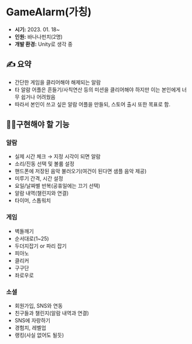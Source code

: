 # GameAlarm(가칭)
- **시기:** 2023. 01. 18~
- **인원:** 바나나펀치(2명)
- **개발 환경:** Unity로 생각 중

## ✍️ 요약
- 간단한 게임을 클리어해야 해제되는 알람
- 타 알람 어플은 흔들기/사칙연산 등의 미션을 클리어해야 하지만 이는 본인에게 너무 쉽거나 어려웠음
- 따라서 본인이 쓰고 싶은 알람 어플을 만들되, 스토어 출시 또한 목표로 함.

## 👩‍💻구현해야 할 기능
### 알람
- 실제 시간 체크 → 지정 시각이 되면 알람
- 소리/진동 선택 및 볼륨 설정
- 핸드폰에 저장된 음악 불러오기(여건이 된다면 샘플 음악 제공)
- 미루기 간격, 시간 설정
- 요일/날짜별 반복(공휴일에는 끄기 선택)
- 알람 내역(챌린지와 연결)
- 타이머, 스톱워치

### 게임
- 벽돌깨기
- 순서대로(1~25)
- 두더지잡기 or 파리 잡기
- 피아노
- 클리커
- 구구단
- 좌로우로

### 소셜
- 회원가입, SNS와 연동
- 친구들과 챌린지(알람 내역과 연결)
- SNS에 자랑하기
- 경험치, 레벨업
- 랭킹(사실 없어도 될듯)
